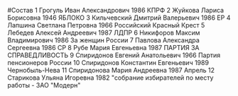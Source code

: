 #Состав
1 Грогуль Иван Александрович 1986 КПРФ
2 Жуйкова Лариса Борисовна 1946 ЯБЛОКО
3 Кильчевский Дмитрий Валерьевич 1986 ЕР
4 Лапшина Светлана Петровна 1966 Российский Красный Крест
5 Лебедев Алексей Андреевич 1987 ЛДПР
6 Никифоров Максим Владимирович 1986 За женщин России
7 Павлова Александра Сергеевна 1986 СР
8 Рубе Мария Евгеньевна 1987 ПАРТИЯ ЗА СПРАВЕДЛИВОСТЬ
9 Спиридонов Евгений Анатольевич 1966 Партия пенсионеров России
10 Спиридонов Константин Евгеньевич 1989 Чернобыль-Нева
11 Спиридонова Мария Андреевна 1987 Апрель
12 Старикова Ульяна Игоревна 1982 \"собрание избирателей по месту работы - ЗАО \"Модерн\"
